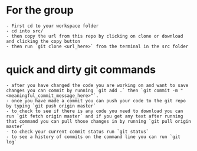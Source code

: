 # For the group
	- First cd to your workspace folder
	- cd into src/ 
	- then copy the url from this repo by clicking on clone or download and clicking the copy button
	- then run `git clone <url_here>` from the terminal in the src folder

# quick and dirty git commands
	- after you have changed the code you are working on and want to save changes you can commit by running `git add .` then `git commit -m "<meaningful_commit_message_here>"`.
	- once you have made a commit you can push your code to the git repo by typing `git push origin master`
	- to check to see if there is any code you need to download you can run `git fetch origin master` and if you get any text after running that command you can pull those changes in by running `git pull origin master`
	- to check your current commit status run `git status`
	- to see a history of commits on the command line you can run `git log`
